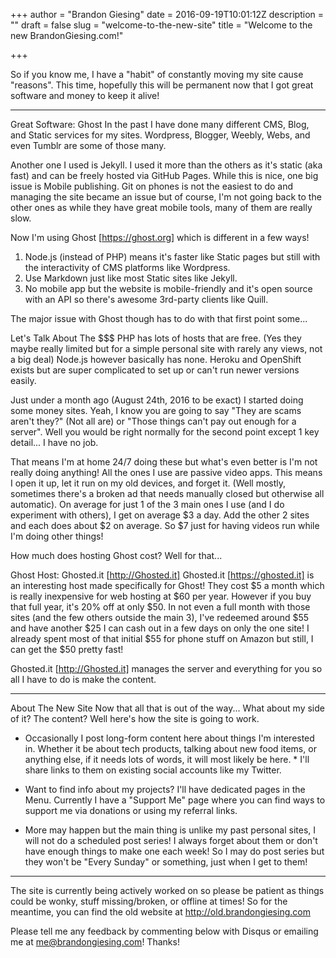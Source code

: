 +++
author = "Brandon Giesing"
date = 2016-09-19T10:01:12Z
description = ""
draft = false
slug = "welcome-to-the-new-site"
title = "Welcome to the new BrandonGiesing.com!"

+++

So if you know me, I have a "habit" of constantly moving my site cause
"reasons". This time, hopefully this will be permanent now that I got great
software and money to keep it alive!


--------------------------------------------------------------------------------

Great Software: Ghost
In the past I have done many different CMS, Blog, and Static services for my
sites. Wordpress, Blogger, Weebly, Webs, and even Tumblr are some of those many.

Another one I used is Jekyll. I used it more than the others as it's static (aka
fast) and can be freely hosted via GitHub Pages. While this is nice, one big
issue is Mobile publishing. Git on phones is not the easiest to do and managing
the site became an issue but of course, I'm not going back to the other ones as
while they have great mobile tools, many of them are really slow.

Now I'm using Ghost [https://ghost.org]  which is different in a few ways!

 1. Node.js (instead of PHP) means it's faster like Static pages but still with
    the interactivity of CMS platforms like Wordpress.
 2. Use Markdown just like most Static sites like Jekyll.
 3. No mobile app but the website is mobile-friendly and it's open source with
    an API so there's awesome 3rd-party clients like Quill.

The major issue with Ghost though has to do with that first point some...

Let's Talk About The $$$
PHP has lots of hosts that are free. (Yes they maybe really limited but for a
simple personal site with rarely any views, not a big deal) Node.js however
basically has none. Heroku and OpenShift exists but are super complicated to set
up or can't run newer versions easily.

Just under a month ago (August 24th, 2016 to be exact) I started doing some
money sites. Yeah, I know you are going to say "They are scams aren't they?"
(Not all are) or "Those things can't pay out enough for a server". Well you
would be right normally for the second point except 1 key detail... I have no
job.

That means I'm at home 24/7 doing these but what's even better is I'm not really
doing anything! All the ones I use are passive video apps. This means I open it
up, let it run on my old devices, and forget it. (Well mostly, sometimes there's
a broken ad that needs manually closed but otherwise all automatic). On average
for just 1 of the 3 main ones I use (and I do experiment with others), I get on
average $3 a day. Add the other 2 sites and each does about $2 on average. So $7
just for having videos run while I'm doing other things!

How much does hosting Ghost cost? Well for that...

Ghost Host: Ghosted.it [http://Ghosted.it]
Ghosted.it [https://ghosted.it]  is an interesting host made specifically for
Ghost! They cost $5 a month which is really inexpensive for web hosting at $60
per year. However if you buy that full year, it's 20% off at only $50. In not
even a full month with those sites (and the few others outside the main 3), I've
redeemed around $55 and have another $25 I can cash out in a few days on only
the one site! I already spent most of that initial $55 for phone stuff on Amazon
but still, I can get the $50 pretty fast!

Ghosted.it [http://Ghosted.it]  manages the server and everything for you so all
I have to do is make the content.


--------------------------------------------------------------------------------

About The New Site
Now that all that is out of the way... What about my side of it? The content?
Well here's how the site is going to work.

 * Occasionally I post long-form content here about things I'm interested in.
   Whether it be about tech products, talking about new food items, or anything
   else, if it needs lots of words, it will most likely be here. * I'll share
      links to them on existing social accounts like my Twitter.
   
   
 * Want to find info about my projects? I'll have dedicated pages in the Menu.
   Currently I have a "Support Me" page where you can find ways to support me
   via donations or using my referral links.
 * More may happen but the main thing is unlike my past personal sites, I will
   not do a scheduled post series!  I always forget about them or don't have
   enough things to make one each week! So I may do post series but they won't
   be "Every Sunday" or something, just when I get to them!


--------------------------------------------------------------------------------

The site is currently being actively worked on so please be patient as things
could be wonky, stuff missing/broken, or offline at times! So for the meantime,
you can find the old website at http://old.brandongiesing.com

Please tell me any feedback by commenting below with Disqus or emailing me at 
me@brandongiesing.com! Thanks!